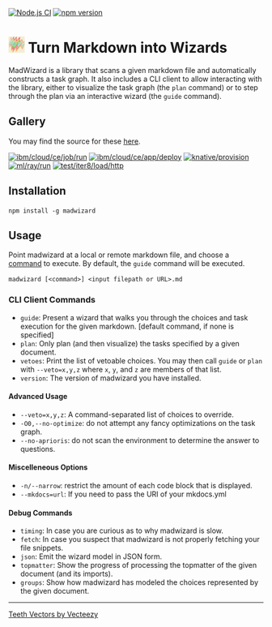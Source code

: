 [![Node.js CI](https://github.com/guidebooks/madwizard/actions/workflows/test.yml/badge.svg)](https://github.com/guidebooks/madwizard/actions/workflows/test.yml) [![npm version](https://badge.fury.io/js/madwizard.svg)](https://badge.fury.io/js/madwizard)

# <img src=".github/FREEANIMALREPTILEtrex003_generated.jpg" title="Fire Breathing Rainbow Trex Dinosaur Vectors by Vecteezy" height="32"> Turn Markdown into Wizards

MadWizard is a library that scans a given markdown file and
automatically constructs a task graph. It also includes a CLI client
to allow interacting with the library, either to visualize the task
graph (the `plan` command) or to step through the plan via an
interactive wizard (the `guide` command).

## Gallery

You may find the source for these [here](https://github.com/guidebooks/store/tree/main/guidebooks).

<a target="_blank" href="https://asciinema.org/a/0jFdCBTs76MVzHXZ94FFHg2aR"><img width="410" alt="ibm/cloud/ce/job/run" title="ibm/cloud/ce/job/run" src="https://asciinema.org/a/0jFdCBTs76MVzHXZ94FFHg2aR.svg"></a>
<a target="_blank" href="https://asciinema.org/a/KXm9iScAAwEzDi6WIxSMbxhwh"><img width="410" alt="ibm/cloud/ce/app/deploy" title="ibm/cloud/ce/app/deploy" src="https://asciinema.org/a/KXm9iScAAwEzDi6WIxSMbxhwh.svg"></a>
<a target="_blank" href="https://asciinema.org/a/Pnbg3QnT9ujj0YAfEizOyNkzi"><img width="410" alt="knative/provision" title="knative/provision" src="https://asciinema.org/a/Pnbg3QnT9ujj0YAfEizOyNkzi.svg"></a>
<a target="_blank" href="https://asciinema.org/a/15YAGJTT45us7FyBO5M3Xb0ot"><img width="410" alt="ml/ray/run" title="ml/ray/run" src="https://asciinema.org/a/15YAGJTT45us7FyBO5M3Xb0ot.svg"></a>
<a target="_blank" href="https://asciinema.org/a/FdrDQaBUIIZiKPts9kwp6iogo"><img width="410" alt="test/iter8/load/http" title="test/iter8/load/http" src="https://asciinema.org/a/FdrDQaBUIIZiKPts9kwp6iogo.svg"></a>

## Installation

```shell
npm install -g madwizard
```

## Usage

Point madwizard at a local or remote markdown file, and choose a
[command](#cli-client-commands) to execute. By default, the `guide`
command will be executed.

```shell
madwizard [<command>] <input filepath or URL>.md
```

### CLI Client Commands

- `guide`: Present a wizard that walks you through the choices and task execution for the given markdown. [default command, if none is specified]
- `plan`: Only plan (and then visualize) the tasks specified by a given document.
- `vetoes`: Print the list of vetoable choices. You may then call `guide` or `plan` with `--veto=x,y,z` where `x`, `y`, and `z` are members of that list.
- `version`: The version of madwizard you have installed.

#### Advanced Usage

- `--veto=x,y,z`: A command-separated list of choices to override.
- `-O0,--no-optimize`: do not attempt any fancy optimizations on the task graph.
- `--no-aprioris`: do not scan the environment to determine the answer to questions.

#### Miscelleneous Options

- `-n/--narrow`: restrict the amount of each code block that is displayed.
- `--mkdocs=url`: If you need to pass the URI of your mkdocs.yml

#### Debug Commands

- `timing`: In case you are curious as to why madwizard is slow.
- `fetch`: In case you suspect that madwizard is not properly fetching your file snippets.
- `json`: Emit the wizard model in JSON form.
- `topmatter`: Show the progress of processing the topmatter of the given document (and its imports).
- `groups`: Show how madwizard has modeled the choices represented by the given document.

---

<a href="https://www.vecteezy.com/free-vector/teeth">Teeth Vectors by Vecteezy</a>
